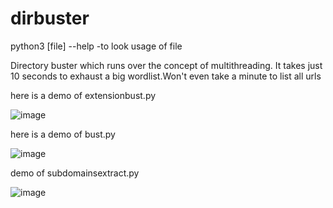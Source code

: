 # dirbuster
python3 [file] --help 
-to look usage of file

Directory buster which runs over the concept of multithreading. It takes just 10 seconds to exhaust a big wordlist.Won't even take a minute to list all urls

here is a demo of extensionbust.py 


![image](https://user-images.githubusercontent.com/110147408/184570241-6d3d0849-0f96-4e5f-bb36-0c2a5f12e7d2.png)

here is a demo of bust.py

![image](https://user-images.githubusercontent.com/110147408/184570505-9750c62e-26c5-48bd-be5c-a46d11b22820.png)


demo of subdomainsextract.py

![image](https://user-images.githubusercontent.com/110147408/184613152-0ccc3a33-0692-43b9-84dc-c2fb1aa543ca.png)

